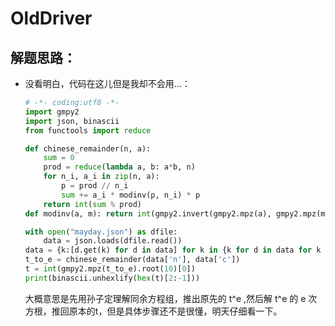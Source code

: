 # OldDriver

## 解题思路：

- 没看明白，代码在这儿但是我却不会用...：

    ```python
    # -*- coding:utf8 -*-
    import gmpy2   
    import json, binascii   
    from functools import reduce

    def chinese_remainder(n, a):   
        sum = 0
        prod = reduce(lambda a, b: a*b, n)
        for n_i, a_i in zip(n, a):
            p = prod // n_i
            sum += a_i * modinv(p, n_i) * p 
        return int(sum % prod)  
    def modinv(a, m): return int(gmpy2.invert(gmpy2.mpz(a), gmpy2.mpz(m)))   #求 a 和 m 的乘法逆元

    with open("mayday.json") as dfile: 
        data = json.loads(dfile.read())  
    data = {k:[d.get(k) for d in data] for k in {k for d in data for k in d}}   
    t_to_e = chinese_remainder(data['n'], data['c'])   
    t = int(gmpy2.mpz(t_to_e).root(10)[0])  
    print(binascii.unhexlify(hex(t)[2:-1]))  
    ```

    大概意思是先用孙子定理解同余方程组，推出原先的 t^e ,然后解 t^e 的 e 次方根，推回原本的t，但是具体步骤还不是很懂，明天仔细看一下。
